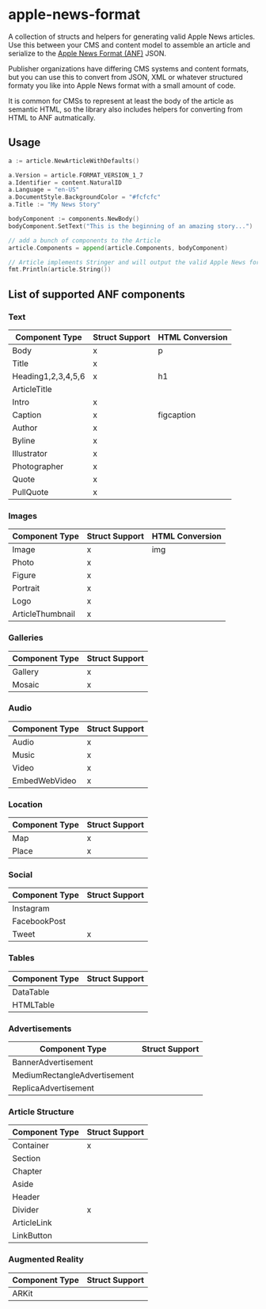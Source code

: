 # apple-news-format

A collection of structs and helpers for generating valid Apple News articles. Use this between your CMS and content model to assemble an article and serialize to the [Apple News Format (ANF)](https://developer.apple.com/documentation/apple_news/apple_news_format) JSON.

Publisher organizations have differing CMS systems and content formats, but you can use this to convert from JSON, XML or whatever structured formaty you like into Apple News format with a small amount of code.

It is common for CMSs to represent at least the body of the article as semantic HTML, so the library also includes helpers for converting from HTML to ANF autmatically. 

## Usage
```go
a := article.NewArticleWithDefaults()

a.Version = article.FORMAT_VERSION_1_7
a.Identifier = content.NaturalID
a.Language = "en-US"
a.DocumentStyle.BackgroundColor = "#fcfcfc"
a.Title := "My News Story"

bodyComponent := components.NewBody()
bodyComponent.SetText("This is the beginning of an amazing story...")

// add a bunch of components to the Article
article.Components = append(article.Components, bodyComponent) 

// Article implements Stringer and will output the valid Apple News format
fmt.Println(article.String())
```

## List of supported ANF components

### Text
|Component Type|Struct Support|HTML Conversion|
|---|---|---|
|Body|x|p|
|Title|x||
|Heading1,2,3,4,5,6|x|h1|
|ArticleTitle||
|Intro|x||
|Caption|x|figcaption|
|Author|x||
|Byline|x||
|Illustrator|x||
|Photographer|x||
|Quote|x||
|PullQuote|x||

### Images
|Component Type|Struct Support|HTML Conversion| 
|---|---|---|
|Image|x|img|
|Photo|x||
|Figure|x||
|Portrait|x||
|Logo|x||
|ArticleThumbnail|x||

### Galleries
|Component Type|Struct Support|
|---|---|
|Gallery|x|
|Mosaic|x|

### Audio
|Component Type|Struct Support|
|---|---|
|Audio|x|
|Music|x|
|Video|x|
|EmbedWebVideo|x|

### Location
|Component Type|Struct Support|
|---|---|
|Map|x|
|Place|x|

### Social
|Component Type|Struct Support|
|---|---|
|Instagram||
|FacebookPost||
|Tweet|x|

### Tables
|Component Type|Struct Support|
|---|---|
|DataTable||
|HTMLTable||

### Advertisements
|Component Type|Struct Support|
|---|---|
|BannerAdvertisement||
|MediumRectangleAdvertisement||
|ReplicaAdvertisement||

### Article Structure
|Component Type|Struct Support|
|---|---|
|Container|x|
|Section||
|Chapter||
|Aside||
|Header||
|Divider|x|
|ArticleLink||
|LinkButton||

### Augmented Reality
|Component Type|Struct Support|
|---|---|
|ARKit||
